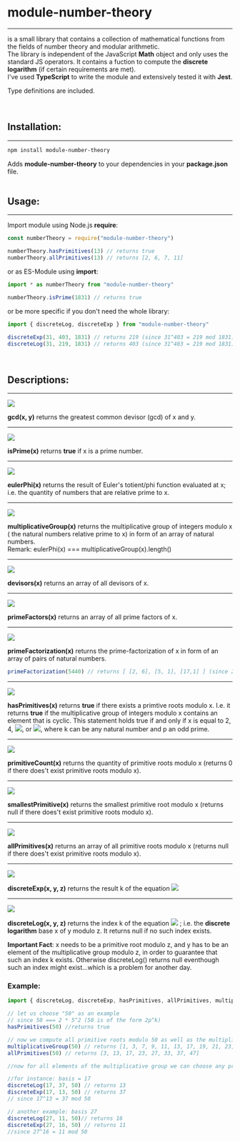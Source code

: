 # module-number-theory
---
is a small library that contains a collection of mathematical functions from the fields of number theory and modular arithmetic. <br>
The library is independent of the JavaScript **Math** object and only uses the standard JS operators. It contains a fuction to compute the **discrete logarithm** (if certain requirements are met). <br>
I've used **TypeScript** to write the module and extensively tested it with **Jest**. 

Type definitions are included.

<br/>

## Installation:
---
```bash
npm install module-number-theory
```
Adds **module-number-theory** to your dependencies in your **package.json** file.
<br><br>

## Usage:
---

Import module using Node.js **require**:
```js
const numberTheory = require("module-number-theory")

numberTheory.hasPrimitives(13) // returns true
numberTheory.allPrimitives(13) // returns [2, 6, 7, 11]
```

or as ES-Module using **import**:
```ts
import * as numberTheory from "module-number-theory"

numberTheory.isPrime(1831) // returns true
``` 
or be more specific if you don't need the whole library:
```ts
import { discreteLog, discreteExp } from "module-number-theory"

discreteExp(31, 403, 1831) // returns 219 (since 31^403 = 219 mod 1831)
discreteLog(31, 219, 1831) // returns 403 (since 31^403 = 219 mod 1831)
```
<br>

## Descriptions:
---
<img src="https://render.githubusercontent.com/render/math?math=gcd\colon\mathbb{Z}\times\mathbb{Z}\to\mathbb{N}">

**gcd(x, y)** returns the greatest common devisor (gcd) of x and y.
___

<img src="https://render.githubusercontent.com/render/math?math=isPrime\colon\mathbb{N}\to \{true, false\}">

**isPrime(x)** returns **true** if x is a prime number.
___

<img src="https://render.githubusercontent.com/render/math?math=eulerPhi\colon\mathbb{N}\to\mathbb{N}">

**eulerPhi(x)** returns the result of Euler's totient/phi function evaluated at x; i.e. the quantity of numbers that are relative prime to x.
___

<img src="https://render.githubusercontent.com/render/math?math=multiplicativeGroup\colon\mathbb{N}\to Array\<\mathbb{N}>">

**multiplicativeGroup(x)** returns the multiplicative group of integers modulo x ( the natural numbers relative prime to x) in form of an array of natural numbers. <br> Remark: eulerPhi(x) === multiplicativeGroup(x).length()
___

<img src="https://render.githubusercontent.com/render/math?math=devisors\colon\mathbb{N}\to Array\<\mathbb{N}>">

**devisors(x)** returns an array of all devisors of x.
___

<img src="https://render.githubusercontent.com/render/math?math=primeFactors\colon\mathbb{N}\to Array\<\mathbb{N}>">

**primeFactors(x)** returns an array of all prime factors of x.
___

<img src="https://render.githubusercontent.com/render/math?math=primeFactorization\colon\mathbb{N}\to Array\<\mathbb{N}\times\mathbb{N}>">

**primeFactorization(x)** returns the prime-factorization of x in form of an array of pairs of natural numbers.
```ts
primeFactorization(5440) // returns [ [2, 6], [5, 1], [17,1] ] (since 2^6 * 5^1 * 17^1 = 5440)
```
___

<img src="https://render.githubusercontent.com/render/math?math=hasPrimitives\colon\mathbb{N}\to \{true, false\}">

**hasPrimitives(x)** returns **true** if there exists a primtive roots modulo x. I.e. it returns **true** if the multiplicative group of integers modulo x contains an element that is cyclic. This statement holds true if and only if x is equal to 2, 4, <img src="https://render.githubusercontent.com/render/math?math=p^k">, or <img src="https://render.githubusercontent.com/render/math?math=2p^k">, where k can be any natural number and p an odd prime.
___

<img src="https://render.githubusercontent.com/render/math?math=primitiveCount\colon\mathbb{N}\to\mathbb{N}">

**primitiveCount(x)** returns the quantity of primitive roots modulo x (returns 0 if there does't exist primitive roots modulo x).
___

<img src="https://render.githubusercontent.com/render/math?math=smallestPrimitive\colon\mathbb{N}\to\mathbb{N}">

**smallestPrimitive(x)** returns the smallest primitive root modulo x (returns null if there does't exist primitive roots modulo x).
___

<img src="https://render.githubusercontent.com/render/math?math=allPrimitives\colon\mathbb{N}\to Array\<\mathbb{N}>">

**allPrimitives(x)** returns an array of all primitive roots modulo x (returns null if there does't exist primitive roots modulo x).
___

<img src="https://render.githubusercontent.com/render/math?math=discreteExp\colon\mathbb{N}\times\mathbb{N}\times\mathbb{N}\to\mathbb{N}">

**discreteExp(x, y, z)** returns the result k of the equation 
<img src="https://render.githubusercontent.com/render/math?math=x^y \equiv k \mod z">

___

<img src="https://render.githubusercontent.com/render/math?math=discreteLog\colon\mathbb{N}\times\mathbb{N}\times\mathbb{N}\to\mathbb{N}">

**discreteLog(x, y, z)** returns the index k of the equation 
<img src="https://render.githubusercontent.com/render/math?math=x^k \equiv y \mod z"> 
; i.e. the **discrete logarithm** base x of y modulo z. It returns null if no such index exists.

**Important Fact**: x needs to be a primitive root modulo z, and y has to be an element of the multiplicative group modulo z, in order to guarantee that such an index k exists. Otherwise discreteLog() returns null eventhough such an index might exist...which is a problem for another day.  

### Example:
```ts
import { discreteLog, discreteExp, hasPrimitives, allPrimitives, multiplicativeGroup } from "module-number-theory"

// let us choose "50" as an example
// since 50 === 2 * 5^2 (50 is of the form 2p^k) 
hasPrimitives(50) //returns true 

// now we compute all primitive roots modulo 50 as well as the multiplicative group modulo 50
multiplicativeGroup(50) // returns [1, 3, 7, 9, 11, 13, 17, 19, 21, 23, 27, 29, 31, 33, 37, 39, 41, 43, 47, 49]
allPrimitives(50) // returns [3, 13, 17, 23, 27, 33, 37, 47]

//now for all elements of the multiplicative group we can choose any primitive root as a basis to get an result for the discretelog().

//for instance: basis = 17 
discreteLog(17, 37, 50) // returns 13
discreteExp(17, 13, 50) // returns 37
// since 17^13 = 37 mod 50

// another example: basis 27 
discreteLog(27, 11, 50)// returns 16
discreteExp(27, 16, 50) // returns 11
//since 27^16 = 11 mod 50
```
